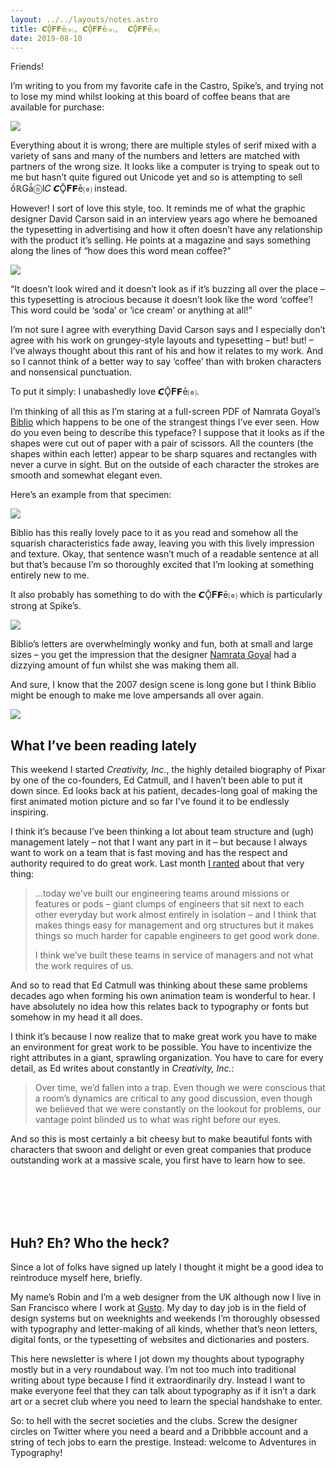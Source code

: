 ```yaml
---
layout: ../../layouts/notes.astro
title: 𝘾Ǭ𝐅𝗙ē⒠, 𝘾Ǭ𝐅𝗙ē⒠,  𝘾Ǭ𝐅𝗙ē⒠
date: 2019-08-10
---
```


Friends!

I’m writing to you from my favorite cafe in the Castro, Spike’s, and trying not to lose my mind whilst looking at this board of coffee beans that are available for purchase:

![](https://buttondown.s3.us-west-2.amazonaws.com/images/4efbd9af-f5b5-455b-be4d-2522200eed5f.png)

Everything about it is wrong; there are multiple styles of serif mixed with a variety of sans and many of the numbers and letters are matched with partners of the wrong size. It looks like a computer is trying to speak out to me but hasn’t quite figured out Unicode yet and so is attempting to sell ồℝGǡⓝI𝐶 𝘾Ǭ𝐅𝗙ē⒠ instead.

However! I sort of love this style, too. It reminds me of what the graphic designer David Carson said in an interview years ago where he bemoaned the typesetting in advertising and how it often doesn’t have any relationship with the product it’s selling. He points at a magazine and says something along the lines of “how does this word mean coffee?”

![](https://buttondown.s3.us-west-2.amazonaws.com/images/072556c9-d734-4882-9b24-b585901dad38.jpg)

“It doesn’t look wired and it doesn’t look as if it’s buzzing all over the place – this typesetting is atrocious because it doesn’t look like the word ‘coffee’! This word could be ‘soda’ or ‘ice cream’ or anything at all!”

I’m not sure I agree with everything David Carson says and I especially don’t agree with his work on grungey-style layouts and typesetting – but! but! – I’ve always thought about this rant of his and how it relates to my work. And so I cannot think of a better way to say ‘coffee’ than with broken characters and nonsensical punctuation.

To put it simply: I unabashedly love 𝘾Ǭ𝐅𝗙ē⒠.

I’m thinking of all this as I’m staring at a full-screen PDF of Namrata Goyal’s [Biblio](https://www.futurefonts.xyz/namrata-goyal/biblio) which happens to be one of the strangest things I’ve ever seen. How do you even being to describe this typeface? I suppose that it looks as if the shapes were cut out of paper with a pair of scissors. All the counters (the shapes within each letter) appear to be sharp squares and rectangles with never a curve in sight. But on the outside of each character the strokes are smooth and somewhat elegant even.

Here’s an example from that specimen:

![](https://buttondown.s3.us-west-2.amazonaws.com/images/107ba676-73b1-433e-a4a9-aff3137e3e62.png)

Biblio has this really lovely pace to it as you read and somehow all the squarish characteristics fade away, leaving you with this lively impression and texture. Okay, that sentence wasn’t much of a readable sentence at all but that’s because I’m so thoroughly excited that I’m looking at something entirely new to me.

It also probably has something to do with the 𝘾Ǭ𝐅𝗙ē⒠ which is particularly strong at Spike’s.

![](https://buttondown.s3.us-west-2.amazonaws.com/images/02517ccc-91b8-4e88-a016-913aad529d98.png)

Biblio’s letters are overwhelmingly wonky and fun, both at small and large sizes – you get the impression that the designer [Namrata Goyal](https://twitter.com/n__goyal) had a dizzying amount of fun whilst she was making them all.

And sure, I know that the 2007 design scene is long gone but I think Biblio might be enough to make me love ampersands all over again.

![](https://buttondown.s3.us-west-2.amazonaws.com/images/b9ec461e-aef8-4038-ab91-0821bf40a6fb.png)

## What I’ve been reading lately

This weekend I started _Creativity, Inc._, the highly detailed biography of Pixar by one of the co-founders, Ed Catmull, and I haven’t been able to put it down since. Ed looks back at his patient, decades-long goal of making the first animated motion picture and so far I’ve found it to be endlessly inspiring.

I think it’s because I’ve been thinking a lot about team structure and (ugh) management lately – not that I want any part in it – but because I always want to work on a team that is fast moving and has the respect and authority required to do great work. Last month [I ranted](https://www.robinrendle.com/notes/partners-in-crime) about that very thing:

> ...today we’ve built our engineering teams around missions or features or pods – giant clumps of engineers that sit next to each other everyday but work almost entirely in isolation – and I think that makes things easy for management and org structures but it makes things so much harder for capable engineers to get good work done.
>
> I think we’ve built these teams in service of managers and not what the work requires of us.

And so to read that Ed Catmull was thinking about these same problems decades ago when forming his own animation team is wonderful to hear. I have absolutely no idea how this relates back to typography or fonts but somehow in my head it all does.

I think it’s because I now realize that to make great work you have to make an environment for great work to be possible. You have to incentivize the right attributes in a giant, sprawling organization. You have to care for every detail, as Ed writes about constantly in _Creativity, Inc._:

> Over time, we’d fallen into a trap. Even though we were conscious that a room’s dynamics are critical to any good discussion, even though we believed that we were constantly on the lookout for problems, our vantage point blinded us to what was right before our eyes.

And so this is most certainly a bit cheesy but to make beautiful fonts with characters that swoon and delight or even great companies that produce outstanding work at a massive scale, you first have to learn how to see.

<br />
<br />
<br />
<br />

## Huh? Eh? Who the heck?

Since a lot of folks have signed up lately I thought it might be a good idea to reintroduce myself here, briefly.

My name’s Robin and I’m a web designer from the UK although now I live in San Francisco where I work at [Gusto](http://gusto.com). My day to day job is in the field of design systems but on weeknights and weekends I’m thoroughly obsessed with typography and letter-making of all kinds, whether that’s neon letters, digital fonts, or the typesetting of websites and dictionaries and posters.

This here newsletter is where I jot down my thoughts about typography mostly but in a very roundabout way. I’m not too much into traditional writing about type because I find it extraordinarily dry. Instead I want to make everyone feel that they can talk about typography as if it isn’t a dark art or a secret club where you need to learn the special handshake to enter.

So: to hell with the secret societies and the clubs. Screw the designer circles on Twitter where you need a beard and a Dribbble account and a string of tech jobs to earn the prestige. Instead: welcome to Adventures in Typography!
